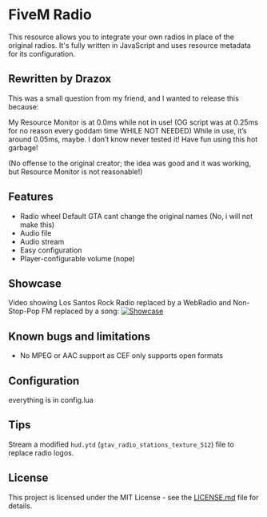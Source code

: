 # FiveM Radio

This resource allows you to integrate your own radios in place of the original radios.
It's fully written in JavaScript and uses resource metadata for its configuration.

## Rewritten by Drazox
This was a small question from my friend, and I wanted to release this because:

My Resource Monitor is at 0.0ms while not in use! (OG script was at 0.25ms for no reason every goddam time WHILE NOT NEEDED)
While in use, it’s around 0.05ms, maybe. I don’t know never tested it!
Have fun using this hot garbage!

(No offense to the original creator; the idea was good and it was working, but Resource Monitor is not reasonable!)
## Features

* Radio wheel Default GTA cant change the original names (No, i will not make this)
* Audio file
* Audio stream
* Easy configuration
* Player-configurable volume (nope)

## Showcase

Video showing Los Santos Rock Radio replaced by a WebRadio and Non-Stop-Pop FM replaced by a song:
[![Showcase](https://forum.cfx.re/uploads/default/original/3X/7/b/7b6b5ce1ae1270f4885aba714ea65c1235397b12.jpg)](https://streamable.com/6hrhp "Showcase")

## Known bugs and limitations

* No MPEG or AAC support as CEF only supports open formats

## Configuration
everything is in config.lua

## Tips

Stream a modified `hud.ytd` (`gtav_radio_stations_texture_512`) file to replace radio logos.

## License

This project is licensed under the MIT License - see the [LICENSE.md](LICENSE.md) file for details.
